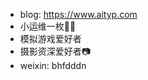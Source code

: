 - blog: https://www.aityp.com
- 小运维一枚👷‍♂️
- 模拟游戏爱好者
- 摄影资深爱好者📷
- weixin: bhfdddn
<!---
typ431127/typ431127 is a ✨ special ✨ repository because its `README.md` (this file) appears on your GitHub profile.
You can click the Preview link to take a look at your changes.
--->
